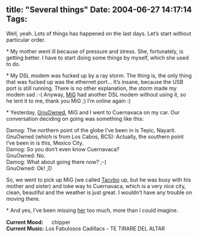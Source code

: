 title: "Several things"
Date: 2004-06-27 14:17:14
Tags: 
---
<p>Well, yeah. Lots of things has happened on the last days. Let&#8217;s start without particular order.</p>

<p>* My mother went ill because of pressure and stress. She, fortunately, is getting better. I have to start doing some things by myself, which she used to do.</p>

<p>* My DSL modem was fucked up by a ray storm. The thing is, the only thing that was fucked up was the ethernet port&#8230; It&#8217;s insane, because the USB port is still running. There is no other explanation, the storm made my modem sad :-( Anyway, <a href="http://www.mig-29.net/">MiG</a> had another DSL modem without using it, so he lent it to me, thank you MiG ;) I&#8217;m online again :)</p>

<p>* Yesterday, <a href="http://www.gnuowned.tk/">GnuOwned</a>, MiG and I went to Cuernavaca on my car. Our conversation deciding on going was something like this:</p>

<p>Damog: The northern point of the globe I&#8217;ve been in is Tepic, Nayarit.<br/>
GnuOwned (which is from Los Cabos, BCS): Actually, the southern point I&#8217;ve been in is this, Mexico City.<br/>
Damog: So you don&#8217;t even know Cuernavaca?<br/>
GnuOwned: No.<br/>
Damog: What about going there now? ;-)<br/>
GnuOwned: Ok! ;D</p>

<p>So, we went to pick up MiG (we called <a href="http://www.damog.net//">Tacvbo</a> up, but he was busy with his mother and sister) and toke way to Cuernavaca, which is a very nice city, clean, beautiful and the weather is just great. I wouldn&#8217;t have any trouble on moving there.</p>

<p>* And yes, I&#8217;ve been missing <a href="http://skwinklaa.tripod.com/paralectoresimpacientes/">her</a> too much, more than I could imagine.</p>

<p><strong>Current Mood:</strong> <img width="15" height="15" src="http://stat.livejournal.com/img/mood/growf/smileys/smile.gif"/> chipper<br/><strong>Current Music:</strong> Los Fabulosos Cadillacs - TE TIRARE DEL ALTAR</p>
